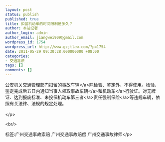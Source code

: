 ```yaml
---
layout: post
status: publish
published: true
title: 扣留机动车的时间限制是多久？
author: 本站记者
author_login: admin
author_email: jiangwei909@gmail.com
wordpress_id: 1754
wordpress_url: http://www.gzjtlaw.com/?p=1754
date: 2011-05-29 09:30:28.000000000 +08:00
categories:
- 交通常识
tags: []
comments: []
---
```

<p>公安机关交通管理部门扣留的事故<a>车辆<&#47;a>除检验、鉴定外，不得使用。检验、鉴定完成后五日内通知当事人领取<a>事故车辆<&#47;a>和<a>机动车<&#47;a>行驶证。对无牌证、达到报废标准、未投保机动车<a>第三者<&#47;a>责任强制<a>保险<&#47;a>等违规车辆，依照有关法律、法规的规定处理。 <br><br><&#47;p><br&#47;><p>标签:广州交通事故索赔 广州交通事故赔偿 广州交通事故律师<&#47;p>
